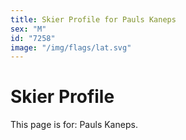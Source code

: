 ```yaml
---
title: Skier Profile for Pauls Kaneps
sex: "M"
id: "7258"
image: "/img/flags/lat.svg" 
---
```


# Skier Profile

This page is for: Pauls Kaneps.
    